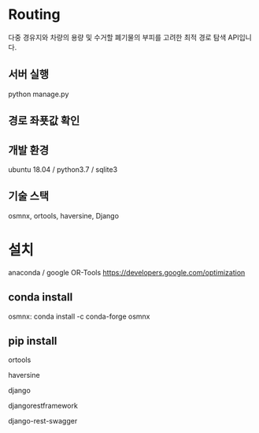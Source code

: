 # Routing
다중 경유지와 차량의 용량 및 수거할 폐기물의 부피를 고려한 최적 경로 탐색 API입니다.

## 서버 실행
python manage.py

## 경로 좌푯값 확인


## 개발 환경
ubuntu 18.04 /
python3.7 /
sqlite3

## 기술 스택
osmnx, ortools, haversine, Django

# 설치
anaconda /
google OR-Tools https://developers.google.com/optimization

## conda install 
osmnx: conda install -c conda-forge osmnx

## pip install 
ortools

haversine


django

djangorestframework

django-rest-swagger

